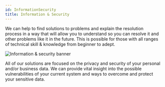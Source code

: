 ```yaml
---
id: InformationSecurity
title: Information & Security
---
```


We can help to find solutions to problems and explain the resolution process in a way that will allow you to understand so you can resolve it and other problems like it in the future. This is possible for those with all ranges of technical skill & knowledge from beginner to adept.

<img alt="Information & security banner" src="/img/Security.jpg" />

All of our solutions are focused on the privacy and security of your personal and/or business data. We can provide vital insight into the possible vulnerabilities of your current system and ways to overcome and protect your sensitive data.
